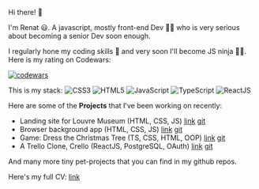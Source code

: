 Hi there! 👋 

I'm Renat 😃. A javascript, mostly front-end Dev 👨‍💻 who is very serious about becoming a senior Dev soon enough.

I regularly hone my coding skills 🥋 and very soon I'll become JS ninja 🐱‍👤. Here is my rating on Codewars:

[![codewars](https://www.codewars.com/users/Taneros/badges/large "codewars")](https://www.codewars.com/users/Taneros/badges/large)


This is my stack:
![CSS3](https://img.shields.io/badge/css3-%231572B6.svg?style=for-the-badge&logo=css3&logoColor=white)
![HTML5](https://img.shields.io/badge/html5-%23E34F26.svg?style=for-the-badge&logo=html5&logoColor=white)
![JavaScript](https://img.shields.io/badge/javascript-%23323330.svg?style=for-the-badge&logo=javascript&logoColor=%23F7DF1E)
![TypeScript](https://img.shields.io/badge/typescript-%23007ACC.svg?style=for-the-badge&logo=typescript&logoColor=white)
![ReactJS](https://img.shields.io/badge/React-20232A?style=for-the-badge&logo=react&logoColor=61DAFB)

Here are some of the **Projects** that I've been working on recently:

- Landing site for Louvre Museum (HTML, CSS, JS) [link](https://rolling-scopes-school.github.io/taneros-JSFE2021Q3/museum-dom/ 'Link') [git](https://github.com/Taneros/museum-dom 'git')
- Browser background app (HTML, CSS, JS) [link](https://rolling-scopes-school.github.io/taneros-JSFE2021Q3/momentum/ 'Link') [git](https://github.com/Taneros/momentum 'git')
- Game: Dress the Christmas Tree (TS, CSS, HTML, OOP)  [link](https://rolling-scopes-school.github.io/taneros-JSFE2021Q3/christmas-task-game/ 'Link') [git](https://github.com/Taneros/christmas-task 'git')
- A Trello Clone, Crello (ReactJS, PostgreSQL, OAuth)  [link](https://crello-rsclone.herokuapp.com/ 'Link') [git](https://github.com/whirligigY/trello-clone/tree/main 'git')

And many more tiny pet-projects that you can find in my github repos.

Here's my full CV: [link](https://docs.google.com/document/d/1mmGz8vQ6efwpzCsUHHbvheAnzRfsBK5JHfCriWJUXrg/edit?usp=sharing 'link')
